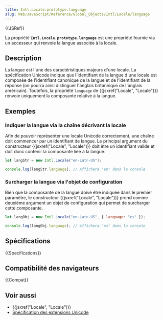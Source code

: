 ```yaml
---
title: Intl.Locale.prototype.language
slug: Web/JavaScript/Reference/Global_Objects/Intl/Locale/language
---
```


{{JSRef}}

La propriété **`Intl.Locale.prototype.language`** est une propriété fournie via un accesseur qui renvoie la langue associée à la locale.

## Description

La langue est l'une des caractéristiques majeurs d'une locale. La spécification Unicode indique que l'identifiant de la langue d'une locale est composée de l'identifiant canonique de la langue et de l'identifiant de la réponse (on pourra ainsi distinguer l'anglais britannique de l'anglais américain). Toutefois, la propriété `language` de {{jsxref("Locale", "Locale")}} renvoie uniquement la composante relative à la langue.

## Exemples

### Indiquer la langue via la chaîne décrivant la locale

Afin de pouvoir représenter une locale Unicode correctement, une chaîne doit commencer par un identifiant de langue. Le principal argument du constructeur {{jsxref("Locale", "Locale")}} doit être un identifiant valide et doit donc contenir la composante liée à la langue.

```js
let langStr = new Intl.Locale("en-Latn-US");

console.log(langStr.language); // Affichera "en" dans la console
```

### Surcharger la langue via l'objet de configuration

Bien que la composante de la langue doive être indiquée dans le premier paramètre, le constructeur {{jsxref("Locale", "Locale")}} prend comme deuxième argument un objet de configuration qui permet de surcharger cette composante.

```js
let langObj = new Intl.Locale("en-Latn-US", { language: "es" });

console.log(langObj.language); // Affichera "es" dans la console
```

## Spécifications

{{Specifications}}

## Compatibilité des navigateurs

{{Compat}}

## Voir aussi

- {{jsxref("Locale", "Locale")}}
- [Spécification des extensions Unicode](https://www.unicode.org/reports/tr35/#unicode_language_subtag_validity)
